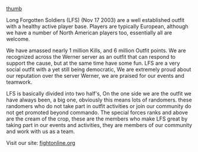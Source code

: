 [thumb‎](/Image:LFS_logo.png "wikilink")

Long Forgotten Soldiers (LFS) (Nov 17 2003) are a well established
outfit with a healthy active player base. Players are typically
European, although we have a number of North American players too,
essentially all are welcome.

We have amassed nearly 1 million Kills, and 6 million Outfit points. We
are recognized across the Werner server as an outfit that can respond to
support the cause, but at the same time have some fun. LFS are a very
social outfit with a yet still being democratic, We are extremely proud
about our reputation over the server Werner, we are praised for our
events and teamwork.

LFS is basically divided into two half's, On the one side we are the
outfit we have always been, a big one, obviously this means lots of
randomers. these randomers who do not take part in outfit activities or
join our community do not get promoted beyond commando. The special
forces ranks and above are the cream of the crop, these are the members
who make LFS great by taking part in our events and activities, they are
members of our community and work with us as a team.

Visit our site: [fightonline.org](http://www.fightonline.org)
